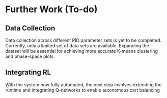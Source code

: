 # Further Work (To-do)

## Data Collection

Data collection across different PID parameter sets is yet to be completed. Currently, only a limited set of data sets are available. Expanding the dataset will be essential for achieving more accurate K-means clustering and phase-space plots

## Integrating RL

With the system now fully automated, the next step involves extending the runtime and integrating Q-networks to enable autonomous cart balancing
